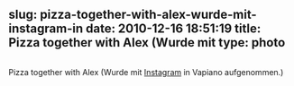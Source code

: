 slug: pizza-together-with-alex-wurde-mit-instagram-in
date: 2010-12-16 18:51:19
title: Pizza together with Alex (Wurde mit 
type: photo
---

<a href="http://instagr.am/p/lUL9/"><img src="{{@asset.url swerner/tumblr/2010-12-16-pizza-together-with-alex-wurde-mit-instagram-in-32dee75e26.jpeg}}" alt=""/></a>

Pizza together with Alex (Wurde mit [Instagram](http://instagr.am) in Vapiano aufgenommen.)
